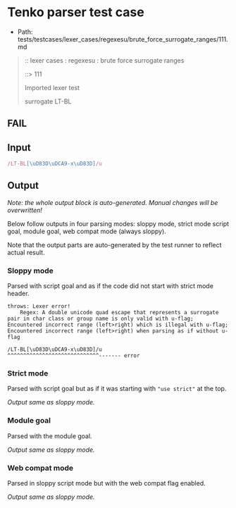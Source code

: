 # Tenko parser test case

- Path: tests/testcases/lexer_cases/regexesu/brute_force_surrogate_ranges/111.md

> :: lexer cases : regexesu : brute force surrogate ranges
>
> ::> 111
>
> Imported lexer test
>
> surrogate LT-BL

## FAIL

## Input

`````js
/LT-BL[\uD83D\uDCA9-x\uD83D]/u
`````

## Output

_Note: the whole output block is auto-generated. Manual changes will be overwritten!_

Below follow outputs in four parsing modes: sloppy mode, strict mode script goal, module goal, web compat mode (always sloppy).

Note that the output parts are auto-generated by the test runner to reflect actual result.

### Sloppy mode

Parsed with script goal and as if the code did not start with strict mode header.

`````
throws: Lexer error!
    Regex: A double unicode quad escape that represents a surrogate pair in char class or group name is only valid with u-flag; Encountered incorrect range (left>right) which is illegal with u-flag; Encountered incorrect range (left>right) when parsing as if without u-flag

/LT-BL[\uD83D\uDCA9-x\uD83D]/u
^^^^^^^^^^^^^^^^^^^^^^^^^^^^^------- error
`````

### Strict mode

Parsed with script goal but as if it was starting with `"use strict"` at the top.

_Output same as sloppy mode._

### Module goal

Parsed with the module goal.

_Output same as sloppy mode._

### Web compat mode

Parsed in sloppy script mode but with the web compat flag enabled.

_Output same as sloppy mode._
